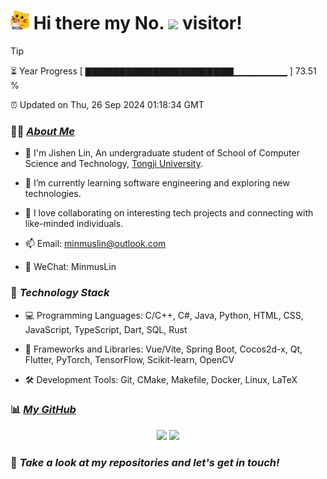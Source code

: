 <h1>
  <img src='assets/MeowClorox.gif' height='30'/>
  Hi there my No.
  <img src='https://profile-counter.glitch.me/MinmusLin/count.svg' height='30'/>
  visitor!
</h1>

> [!TIP]
> ⏳ Year Progress [ ▇▇▇▇▇▇▇▇▇▇▇▇▇▇▇▇▇▇▇▇▇▇▁▁▁▁▁▁▁▁ ] 73.51 %
>
> ⏰ Updated on Thu, 26 Sep 2024 01:18:34 GMT

### 👨‍💻 *[About Me](https://minmuslin.github.io)*

* 🚀 I'm Jishen Lin, An undergraduate student of School of Computer Science and Technology, [Tongji University](https://www.tongji.edu.cn).

* 🌱 I’m currently learning software engineering and exploring new technologies.

* 🔭 I love collaborating on interesting tech projects and connecting with like-minded individuals.

* 📫 Email: minmuslin@outlook.com

* 💬 WeChat: MinmusLin

### 🔬 *Technology Stack*

* 💻 Programming Languages: C/C++, C#, Java, Python, HTML, CSS, JavaScript, TypeScript, Dart, SQL, Rust

* 🧰 Frameworks and Libraries: Vue/Vite, Spring Boot, Cocos2d-x, Qt, Flutter, PyTorch, TensorFlow, Scikit-learn, OpenCV

* 🛠️ Development Tools: Git, CMake, Makefile, Docker, Linux, LaTeX

### 📊 *[My GitHub](https://github.com/MinmusLin)*

<div align='center'>
  <img src='https://github-readme-stats.vercel.app/api?username=MinmusLin&show_icons=true&count_private=true' height='190'/>
  <img src='https://github-readme-stats.vercel.app/api/top-langs/?username=MinmusLin&layout=compact' height='190'/>
</div>

### 🥰 *Take a look at my repositories and let's get in touch!*
